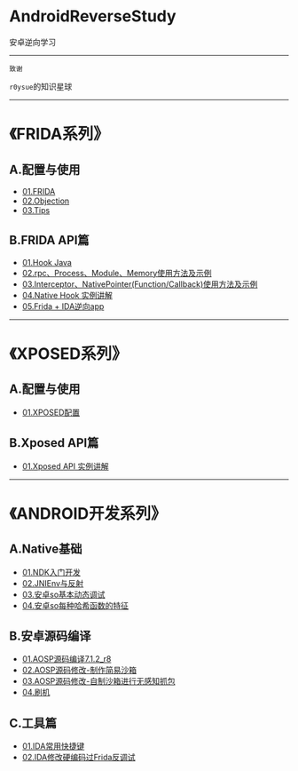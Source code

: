 # AndroidReverseStudy
安卓逆向学习

---

`致谢`

 `r0ysue`的知识星球  

---

# 《FRIDA系列》
## A.配置与使用  
- [01.FRIDA](FRIDA/A01/README.md)
- [02.Objection](FRIDA/A02/README.md)
- [03.Tips](FRIDA/A03/README.md)

## B.FRIDA API篇
- [01.Hook Java](FRIDA/B01/README.md)
- [02.rpc、Process、Module、Memory使用方法及示例](FRIDA/B02/README.md)
- [03.Interceptor、NativePointer(Function/Callback)使用方法及示例](FRIDA/B03/README.md)
- [04.Native Hook 实例讲解](FRIDA/B04/README.md)
- [05.Frida + IDA逆向app](FRIDA/B05/README.md)

---

# 《XPOSED系列》
## A.配置与使用 
- [01.XPOSED配置](https://www.freebuf.com/articles/terminal/189021.html)

## B.Xposed API篇
- [01.Xposed API 实例讲解](XPOSED/B01/README.md)

---

# 《ANDROID开发系列》
## A.Native基础
- [01.NDK入门开发](Android/A01/README.md)
- [02.JNIEnv与反射](Android/A02/README.md)
- [03.安卓so基本动态调试](Android/A03/README.md)
- [04.安卓so每种哈希函数的特征](Android/A04/README.md)

## B.安卓源码编译
- [01.AOSP源码编译7.1.2_r8](Android/B01/README.md)
- [02.AOSP源码修改-制作简易沙箱](Android/B02/README.md)
- [03.AOSP源码修改-自制沙箱进行无感知抓包](Android/B03/README.md)
- [04.刷机](Android/B04/README.md)

## C.工具篇

- [01.IDA常用快捷键](Android/C01/README.md)
- [02.IDA修改硬编码过Frida反调试](Android/C02/README.md)

